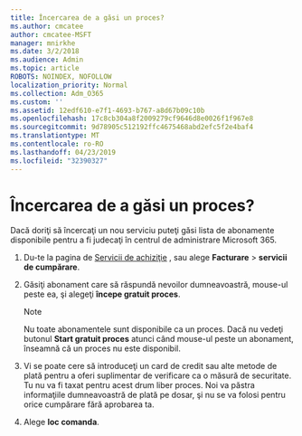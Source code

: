```yaml
---
title: Încercarea de a găsi un proces?
ms.author: cmcatee
author: cmcatee-MSFT
manager: mnirkhe
ms.date: 3/2/2018
ms.audience: Admin
ms.topic: article
ROBOTS: NOINDEX, NOFOLLOW
localization_priority: Normal
ms.collection: Adm_O365
ms.custom: ''
ms.assetid: 12edf610-e7f1-4693-b767-a8d67b09c10b
ms.openlocfilehash: 17c8cb304a8f2009279cf9646d8e0026f1f967e8
ms.sourcegitcommit: 9d78905c512192ffc4675468abd2efc5f2e4baf4
ms.translationtype: MT
ms.contentlocale: ro-RO
ms.lasthandoff: 04/23/2019
ms.locfileid: "32390327"
---
```

# <a name="trying-to-find-a-trial"></a>Încercarea de a găsi un proces?

Dacă doriţi să încercaţi un nou serviciu puteţi găsi lista de abonamente disponibile pentru a fi judecaţi în centrul de administrare Microsoft 365.
  
1. Du-te la pagina de [Servicii de achiziţie](https://go.microsoft.com/fwlink/p/?linkid=868433) , sau alege **Facturare** \> **servicii de cumpărare**.
    
2. Găsiţi abonament care să răspundă nevoilor dumneavoastră, mouse-ul peste ea, şi alegeţi **începe gratuit proces**.
    
    > [!NOTE]
    > Nu toate abonamentele sunt disponibile ca un proces. Dacă nu vedeţi butonul **Start gratuit proces** atunci când mouse-ul peste un abonament, înseamnă că un proces nu este disponibil. 
  
3. Vi se poate cere să introduceţi un card de credit sau alte metode de plată pentru a oferi suplimentar de verificare ca o măsură de securitate. Tu nu va fi taxat pentru acest drum liber proces. Noi va păstra informaţiile dumneavoastră de plată pe dosar, şi nu se va folosi pentru orice cumpărare fără aprobarea ta.
    
4. Alege **loc comanda**.
    

